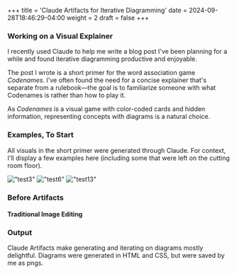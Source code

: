 +++
title = 'Claude Artifacts for Iterative Diagramming'
date = 2024-09-28T18:46:29-04:00
weight = 2
draft = false
+++

### Working on a Visual Explainer

I recently used Claude to help me write a blog post I've been planning for a while and found iterative diagramming productive and enjoyable.

The post I wrote is a short primer for the word association game *Codenames*. I've often found the need for a concise explainer that's separate from a rulebook—the goal is to familiarize someone with what Codenames is rather than how to play it.

As *Codenames* is a visual game with color-coded cards and hidden information, representing concepts with diagrams is a natural choice. 

### Examples, To Start

All visuals in the short primer were generated through Claude. For context, I'll display a few examples here (including some that were left on the cutting room floor).

!["test3"](/img/example25.png)
!["test6"](/img/example27.png)
!["test13"](/img/example13.png)







### Before Artifacts

#### Traditional Image Editing



### Output

Claude Artifacts make generating and iterating on diagrams mostly delightful. Diagrams were generated in HTML and CSS, but were saved by me as pngs. 


